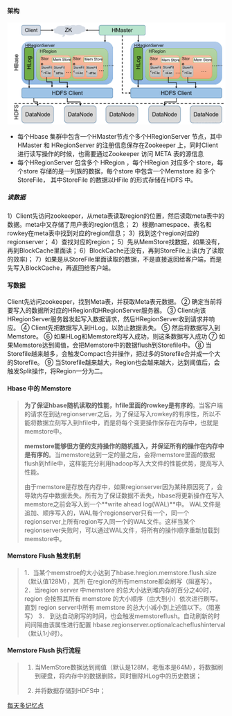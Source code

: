 #### 架构

![a](./pics/hbase.png)

* 每个Hbase 集群中包含一个HMaster节点个多个HRegionServer 节点，其中HMaster 和 HRegionServer 的注册信息保存在Zookeeper 上，同时Client 进行读写操作的时候，也需要通过Zookeeper 访问 META 表的源信息
* 每个HRegionServer 包含多个 HRegion ，每个HRegion 对应多个 store，每个store 存储的是一列族的数据，每个store 中包含一个Memstore 和 多个 StoreFile， 其中StoreFile 的数据以HFile 的形式存储在HDFS 中。

##### 读数据

1）Client先访问zookeeper，从meta表读取region的位置，然后读取meta表中的数据。meta中又存储了用户表的region信息；
2）根据namespace、表名和rowkey在meta表中找到对应的region信息；
3）找到这个region对应的regionserver；
4）查找对应的region；
5）先从MemStore找数据，如果没有，再到BlockCache里面读；
6）BlockCache还没有，再到StoreFile上读(为了读取的效率)；
7）如果是从StoreFile里面读取的数据，不是直接返回给客户端，而是先写入BlockCache，再返回给客户端。

#### 写数据

Client先访问zookeeper，找到Meta表，并获取Meta表元数据。
② 确定当前将要写入的数据所对应的HRegion和HRegionServer服务器。
③ Client向该HRegionServer服务器发起写入数据请求，然后HRegionServer收到请求并响应。
④ Client先把数据写入到HLog，以防止数据丢失。
⑤ 然后将数据写入到Memstore。
⑥ 如果HLog和Memstore均写入成功，则这条数据写入成功
⑦ 如果Memstore达到阈值，会把Memstore中的数据flush到Storefile中。
⑧ 当Storefile越来越多，会触发Compact合并操作，把过多的Storefile合并成一个大的Storefile。
⑨ 当Storefile越来越大，Region也会越来越大，达到阈值后，会触发Split操作，将Region一分为二。

#### Hbase 中的 Memstore

> **为了保证hbase随机读取的性能，hfile里面的rowkey是有序的**。当客户端的请求在到达regionserver之后，为了保证写入rowkey的有序性，所以不能将数据立刻写入到hfile中，而是将每个变更操作保存在内存中，也就是memstore中。
>
> **memstore能够很方便的支持操作的随机插入，并保证所有的操作在内存中是有序的**。当memstore达到一定的量之后，会将memstore里面的数据flush到hfile中，这样能充分利用hadoop写入大文件的性能优势，提高写入性能。
>
> 由于memstore是存放在内存中，如果regionserver因为某种原因死了，会导致内存中数据丢失。所有为了保证数据不丢失，hbase将更新操作在写入memstore之前会写入到一个**write ahead log(WAL)**中。
> WAL文件是追加、顺序写入的，WAL每个regionserver只有一个，同一个regionserver上所有region写入同一个的WAL文件。这样当某个regionserver失败时，可以通过WAL文件，将所有的操作顺序重新加载到memstore中。

#### Memstore Flush 触发机制

> 1．当某个memstroe的大小达到了hbase.hregion.memstore.flush.size（默认值128M），其所 		在region的所有memstore都会刷写（阻塞写）。
> 2．当region server 中memstore 的总大小达到堆内存的百分之40时，region 会按照其所有 		memstore 的大小顺序（由大到小）依次进行刷写。直到 region server中所有 memstore 		的总大小减小到上述值以下。（阻塞写）
> 3． 到达自动刷写的时间，也会触发memstoreflush。自动刷新的时间间隔由该属性进行配置		hbase.regionserver.optionalcacheflushinterval（默认1小时）。

#### Memstore Flush 执行流程

> 1. 当MemStore数据达到阈值（默认是128M，老版本是64M），将数据刷到硬盘，将内存中的数据删除，同时删除HLog中的历史数据；
>
> 2. 并将数据存储到HDFS中；

[每天多记忆点](https://blog.csdn.net/weixin_40861707/article/details/107714178)

